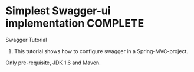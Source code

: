Simplest Swagger-ui implementation  COMPLETE
===================================

Swagger Tutorial

1. This tutorial shows how to configure swagger in a Spring-MVC-project.


Only pre-requisite, JDK 1.6 and Maven.
